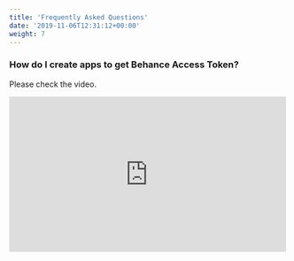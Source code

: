 ```yaml
---
title: 'Frequently Asked Questions'
date: '2019-11-06T12:31:12+00:00'
weight: 7
---
```


### How do I create apps to get Behance Access Token?

Please check the video.

</div><div class="two-thirds"> <iframe allow="accelerometer; autoplay; encrypted-media; gyroscope; picture-in-picture" allowfullscreen="" frameborder="0" height="281" src="https://www.youtube.com/embed/D-bjgayHH40?feature=oembed" title="GS Behance Portfolio" width="500"></iframe> </div></div>